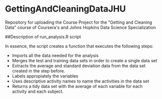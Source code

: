 # GettingAndCleaningDataJHU
Repository for uploading the Course Project for the "Getting and Cleaning Data" course of Coursera's and Johns Hopkins Data Science Specialization

##Description of run_analysis.R script

In essence, the script creates a function that executes the following steps:
- Imports all the data needed for the analysis
- Merges the test and training data sets in order to create a single data set
- Extracts the average and standard deviation data from the data set created in the step before.
- Labels appropiately the variables
- Uses descriptive activity names to name the activities in the data set
- Returns a tidy data set with the average of each variable for each activity and each subject.
